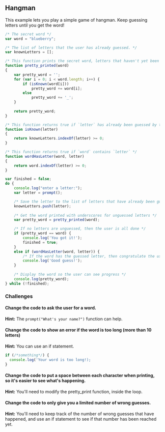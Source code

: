 ## Hangman

This example lets you play a simple game of hangman. Keep guessing letters until you get the word!

````javascript
/* The secret word */
var word = "blueberry";

/* The list of letters that the user has already guessed. */
var knownLetters = [];

/* This function prints the secret word, letters that haven't yet been guessed are replaced with _ */
function pretty_printed(word)
{
    var pretty_word = '';
    for (var i = 0; i < word.length; i++) {
        if (isKnown(word[i]))
            pretty_word += word[i];
        else
            pretty_word += '_';
    }
    
    return pretty_word;
}

/* This function returns true if `letter` has already been guessed by the user */
function isKnown(letter)
{
    return knownLetters.indexOf(letter) >= 0;
}

/* This function returns true if `word` contains `letter` */
function wordHasLetter(word, letter)
{
    return word.indexOf(letter) >= 0;
}

var finished = false;
do {
    console.log("enter a letter:");
    var letter = prompt();

    /* Save the letter to the list of letters that have already been guessed. */
    knownLetters.push(letter);
    
    /* Get the word printed with underscores for unguessed letters */
    var pretty_word = pretty_printed(word);

    /* If no letters are unguessed, then the user is all done */
    if (pretty_word == word) {
        console.log('You got it!');
        finished = true;
    }
    else if (wordHasLetter(word, letter)) {
        /* If the word has the guessed letter, then congratulate the user */
        console.log('Good guess!');
    }
    
    /* Display the word so the user can see progress */
    console.log(pretty_word);    
} while (!finished);
````

### Challenges

#### Change the code to ask the user for a word.
   **Hint:** The ````prompt("What's your name?")```` function can help.

#### Change the code to show an error if the word is too long (more than 10 letters)
   **Hint:** You can use an if statement.
````javascript
if (/*something*/) {
  console.log('Your word is too long!);
}
````

#### Change the code to put a space between each character when printing, so it's easier to see what's happening.
   **Hint:** You'll need to modify the pretty_print function, inside the loop.

#### Change the code to only give you a limited number of wrong guesses.
   **Hint:** You'll need to keep track of the number of wrong guesses that have happened, and use an if statement to see if that number has been reached yet.
